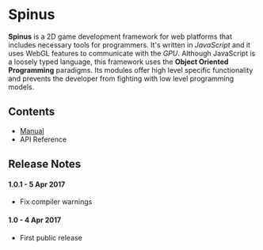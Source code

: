 Spinus
====
**Spinus** is a 2D game development framework for web platforms that includes necessary tools for programmers. It's written in _JavaScript_ and it uses WebGL features to communicate with the _GPU_. Although JavaScript is a loosely typed language, this framework uses the **Object Oriented Programming** paradigms. Its modules offer high level specific functionality and prevents the developer from fighting with low level programming models.  

Contents
----
- [Manual](http://git.spinussoft.com/julen26/spinus/wiki)
- API Reference

Release Notes
----
#### 1.0.1 - 5 Apr 2017 ####
- Fix compiler warnings

#### 1.0 - 4 Apr 2017 ####
- First public release
